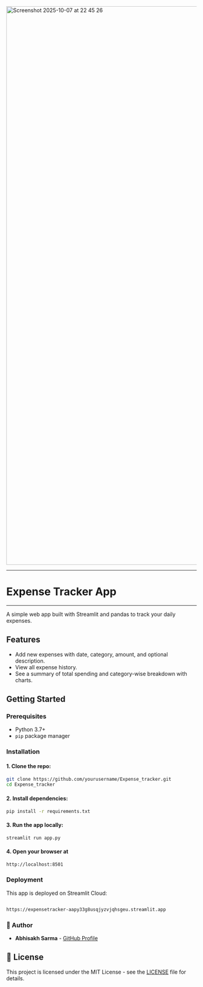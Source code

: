 
<img width="807" height="1474" alt="Screenshot 2025-10-07 at 22 45 26" src="https://github.com/user-attachments/assets/af3d0afa-afc5-4df9-a29a-f023c6818e27" />


--------------------------------------------------------
# Expense Tracker App
--------------------------------------------------------
A simple web app built with Streamlit and pandas to track your daily expenses.

## Features

- Add new expenses with date, category, amount, and optional description.
- View all expense history.
- See a summary of total spending and category-wise breakdown with charts.

## Getting Started

### Prerequisites

- Python 3.7+
- `pip` package manager

### Installation

#### 1. Clone the repo:

```bash
git clone https://github.com/yourusername/Expense_tracker.git
cd Expense_tracker
```
#### 2. Install dependencies:
```bash
pip install -r requirements.txt
```
#### 3. Run the app locally:
```bash
streamlit run app.py

```
#### 4. Open your browser at 
```bash
http://localhost:8501
```
### Deployment
This app is deployed on Streamlit Cloud:
```bash

https://expensetracker-aapy33g8usqjyzvjqhsgeu.streamlit.app
```
### 👤 Author

- **Abhisakh Sarma** - [GitHub Profile](https://github.com/abhisakh)

## 📄 License
This project is licensed under the MIT License - see the [LICENSE](LICENSE) file for details.
